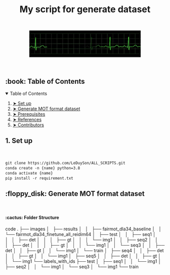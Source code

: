 <h1 align="center"> My script for generate dataset </h1>
</br>
<p align="center"> 
  <img src="images/Signal.gif" alt="Sample signal" width="70%" height="70%">
</p>

<br>

<!-- TABLE OF CONTENTS -->
<h2 id="table-of-contents"> :book: Table of Contents</h2>

<details open="open">
  <summary>Table of Contents</summary>
  <ol>
    <li><a href="Setup"> ➤ Set up</a></li>
    <li><a href="#generate mot format dataset"> ➤ Generate MOT format dataset </a></li>
    <li><a href="#generate reid dataset for torchreid"> ➤ Prerequisites</a></li>
    <li><a href="#references"> ➤ References</a></li>
    <li><a href="#contributors"> ➤ Contributors</a></li>
  </ol>
</details>


<h2> 1. Set up </h2>
<br>

``` 
git clone https://github.com/LeDuySon/ALL_SCRIPTS.git
conda create -n {name} python=3.8
conda activate {name}
pip install -r requirement.txt
```

<h2> :floppy_disk: Generate MOT format dataset </h2>
<br>

<!-- :paw_prints:-->
<!-- FOLDER STRUCTURE -->
<h4 id="folder-structure"> :cactus: Folder Structure</h2>
  code
  .
  ├── images
  │   ├── results
  │   │   ├── fairmot_dla34_baseline
  │   │   └── fairmot_dla34_finetune_all_reidim64
  │   ├── test
  │   │   ├── seq1
  │   │   │   ├── det
  │   │   │   ├── gt
  │   │   │   └── img1
  │   │   ├── seq2
  │   │   │   ├── det
  │   │   │   ├── gt
  │   │   │   └── img1
  │   │   └── seq3
  │   │       ├── det
  │   │       ├── gt
  │   │       └── img1
  │   └── train
  │       ├── seq4
  │       │   ├── det
  │       │   ├── gt
  │       │   └── img1
  │       ├── seq5
  │       │   ├── det
  │       │   ├── gt
  │       │   └── img1
  └── labels_with_ids
      ├── test
      │   ├── seq1
      │   │   └── img1
      │   ├── seq2
      │   │   └── img1
      │   └── seq3
      │       └── img1
      └── train

   

## 

